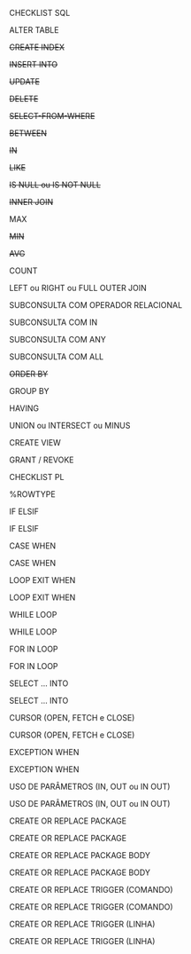 CHECKLIST SQL

ALTER TABLE

~~CREATE INDEX~~

~~INSERT INTO~~

~~UPDATE~~

~~DELETE~~

~~SELECT-FROM-WHERE~~

~~BETWEEN~~

~~IN~~

~~LIKE~~

~~IS NULL ou IS NOT NULL~~

~~INNER JOIN~~

MAX

~~MIN~~

~~AVG~~

COUNT

LEFT ou RIGHT ou FULL OUTER JOIN 

SUBCONSULTA COM OPERADOR RELACIONAL

SUBCONSULTA COM IN

SUBCONSULTA COM ANY

SUBCONSULTA COM ALL

~~ORDER BY~~

GROUP BY

HAVING

UNION ou INTERSECT ou MINUS

CREATE VIEW

GRANT / REVOKE




CHECKLIST PL

%ROWTYPE

IF ELSIF

IF ELSIF

CASE WHEN

CASE WHEN

LOOP EXIT WHEN

LOOP EXIT WHEN

WHILE LOOP

WHILE LOOP

FOR IN LOOP

FOR IN LOOP

SELECT … INTO

SELECT … INTO

CURSOR (OPEN, FETCH e CLOSE)

CURSOR (OPEN, FETCH e CLOSE)

EXCEPTION WHEN

EXCEPTION WHEN

USO DE PARÂMETROS (IN, OUT ou IN OUT)

USO DE PARÂMETROS (IN, OUT ou IN OUT)

CREATE OR REPLACE PACKAGE

CREATE OR REPLACE PACKAGE

CREATE OR REPLACE PACKAGE BODY

CREATE OR REPLACE PACKAGE BODY

CREATE OR REPLACE TRIGGER (COMANDO)

CREATE OR REPLACE TRIGGER (COMANDO)

CREATE OR REPLACE TRIGGER (LINHA)

CREATE OR REPLACE TRIGGER (LINHA)
